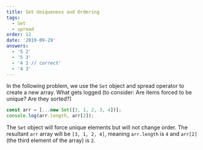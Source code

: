```yaml
---
title: Set Uniqueness and Ordering
tags:
  - Set
  - spread
order: 12
date: '2019-09-29'
answers:
  - '5 2'
  - '5 3'
  - '4 2 // correct'
  - '4 3'
---
```


In the following problem, we use the `Set` object and spread operator to create a new array. What gets logged (to consider: Are items forced to be unique? Are they sorted?)

```javascript
const arr = [...new Set([3, 1, 2, 3, 4])];
console.log(arr.length, arr[2]);
```

<!-- explanation -->

The `Set` object will force unique elements but will not change order. The resultant `arr` array will be `[3, 1, 2, 4]`, meaning `arr.length` is `4` and `arr[2]` (the third element of the array) is `2`.
